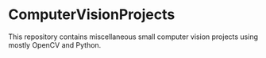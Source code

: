 # ComputerVisionProjects
This repository contains miscellaneous small computer vision projects using mostly OpenCV and Python.
